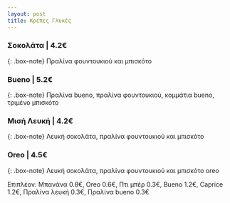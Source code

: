 ```yaml
---
layout: post
title: Κρέπες Γλυκές
---
```


### Σοκολάτα | 4.2€

{: .box-note}
Πραλίνα φουντουκιού και μπισκότο

### Bueno | 5.2€

{: .box-note}
Πραλίνα bueno, πραλίνα φουντουκιού, κομμάτια bueno, τριμένο μπισκότο

### Μισή Λευκή | 4.2€

{: .box-note}
Λευκή σοκολάτα, πραλίνα φουντουκιού και μπισκότο

### Oreo | 4.5€

{: .box-note}
Λευκή σοκολάτα, πραλίνα φουντουκιού και μπισκότο oreo

Επιπλέον: Μπανάνα 0.8€, Oreo 0.6€, Πτι μπέρ 0.3€, Bueno 1.2€, Caprice 1.2€, Πραλίνα λευκή 0.3€, Πραλίνα bueno 0.3€
